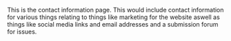 This is the contact information page.
This would include contact information for various things relating to things like marketing for the website aswell as things like social media links and email addresses and a submission forum for issues.